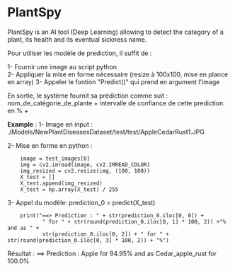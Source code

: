 # PlantSpy
PlantSpy is an AI tool (Deep Learning) allowing to detect the category of a plant, its health and its eventual sickness name.



Pour utiliser les modèle de prediction, il suffit de :

1- Fournir une image au script python  
2- Appliquer la mise en forme nécessaire (resize à 100x100, mise en plance en array)
3- Appeler le fontion "Predict()" qui prend en argument l'image

En sortie, le système fournit sa prédiction comme suit : nom_de_catégorie_de_plante + intervalle de confiance de cette prediction en % + 

**Example** :
1- Image en input : ./Models/NewPlantDiseasesDataset/test/test/AppleCedarRust1.JPG

2- Mise en forme en python :

        image = test_images[0]
        img = cv2.imread(image, cv2.IMREAD_COLOR)
        img_resized = cv2.resize(img, (100, 100))
        X_test = []
        X_test.append(img_resized)
        X_test = np.array(X_test) / 255

3- Appel du modèle: 
        prediction_0 = predict(X_test)
        
        print("==> Prediction : " + str(prediction_0.iloc[0, 0]) +
               " for " + str(round(prediction_0.iloc[0, 1] * 100, 2)) +"% and as " +
               str(prediction_0.iloc[0, 2]) + " for " + str(round(prediction_0.iloc[0, 3] * 100, 2)) + "%")

Résultat :
==> Prediction : Apple for 94.95% and as Cedar_apple_rust for 100.0%
